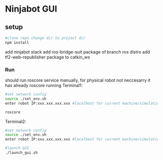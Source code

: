 # Ninjabot GUI

## setup
```bash
#clone repo change dir to project dir
npm install
```
add ninjabot stack
add ros-bridge-suit package of branch ros distro
add tf2-web-republisher package
to catkin_ws

### Run
should run roscore service manually, for physical robot not neccesarry it has already roscore running
Terminal1:
``` bash
#set network config
source ./set_env.sh
enter robot IP:xxx.xxx.xxx.xxx #localhost for current machine/simulation

roscore
```
Terminal2:
``` bash
#set network config
source ./set_env.sh
enter robot IP:xxx.xxx.xxx.xxx #localhost for current machine/simulation

#launch GUI
./launch_gui.sh
```